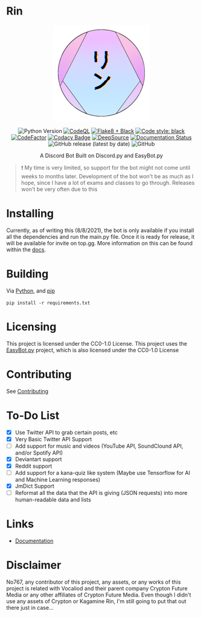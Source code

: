 # Rin

<div align=center>

<img src="./assets/Rin Logo V4 (GitHub).png">

<br/>

<img alt="Python Version" src="https://img.shields.io/badge/Python-3.9-blue"> [![CodeQL](https://github.com/No767/Rin/actions/workflows/codeql-analysis.yml/badge.svg)](https://github.com/No767/Rin/actions/workflows/codeql-analysis.yml) [![Flake8 + Black](https://github.com/No767/Rin/actions/workflows/flake8+black.yml/badge.svg?branch=dev)](https://github.com/No767/Rin/actions/workflows/flake8+black.yml) [![Code style: black](https://img.shields.io/badge/code%20style-black-000000.svg)](https://github.com/psf/black)
 [![CodeFactor](https://www.codefactor.io/repository/github/no767/rin/badge)](https://www.codefactor.io/repository/github/no767/rin) [![Codacy Badge](https://app.codacy.com/project/badge/Grade/c70b0534156045268026e4af8cde61e8)](https://www.codacy.com/gh/No767/Rin/dashboard?utm_source=github.com&amp;utm_medium=referral&amp;utm_content=No767/Rin&amp;utm_campaign=Badge_Grade) [![DeepSource](https://deepsource.io/gh/No767/Rin.svg/?label=active+issues&show_trend=true&token=n6wH59KOnFeCovBmSyLvhdYh)](https://deepsource.io/gh/No767/Rin/?ref=repository-badge) [![Documentation Status](https://readthedocs.org/projects/rin-docs/badge/?version=latest)](https://rin-docs.readthedocs.io/en/latest/?badge=latest) <img alt="GitHub release (latest by date)" src="https://img.shields.io/github/v/release/No767/Rin"> <img alt="GitHub" src="https://img.shields.io/github/license/No767/Rin">

A Discord Bot Built on Discord.py and EasyBot.py

<div align=left>

> :exclamation: My time is very limited, so support for the bot might not come until weeks to months later. Development of the bot won't be as much as I hope, since I have a lot of exams and classes to go through. Releases won't be very often due to this

<div align=left>

# Installing

Currently, as of writing this (8/8/2021), the bot is only available if you install all the dependencies and run the main.py file. Once it is ready for release, it will be available for invite on top.gg. More information on this can be found within the [docs](https://rin-docs.readthedocs.io/en/latest/).

# Building

Via [Python](https://www.python.org/), and [pip](https://pypi.org/)

`pip install -r requirements.txt`

# Licensing

This project is licensed under the CC0-1.0 License. This project uses the [EasyBot.py](https://github.com/chisaku-dev/EasyBot.py) project, which is also licensed under the CC0-1.0 License

# Contributing

See [Contributing](https://github.com/No767/Rin/blob/master/Community/contributing.md)

# To-Do List

- [x] Use Twitter API to grab certain posts, etc
- [x] Very Basic Twitter API Support
- [ ] Add support for music and videos (YouTube API, SoundClound API, and/or Spotify API)
- [x] Deviantart support
- [x] Reddit support 
- [ ] Add support for a kana-quiz like system (Maybe use Tensorflow for AI and Machine Learning responses)
- [x] JmDict Support
- [ ] Reformat all the data that the API is giving (JSON requests) into more human-readable data and lists

# Links 

- [Documentation](https://rin-docs.readthedocs.io/en/latest/)

# Disclaimer

No767, any contributor of this project, any assets, or any works of this project is related with Vocaliod and their parent company Crypton Future Media or any other affiliates of Crypton Future Media. Even though I didn't use any assets of Crypton or Kagamine Rin, I'm still going to put that out there just in case...
